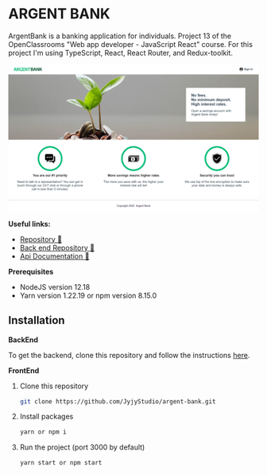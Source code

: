 # ARGENT BANK

ArgentBank is a banking application for individuals. Project 13 of the OpenClassrooms "Web app developer - JavaScript React" course. For this project I'm using TypeScript, React, React Router, and Redux-toolkit.


![homepage](src/assets/homepage.png "homepage")

**Useful links:**
<!-- - [Live demo 🌍](https://jyjystudio.github.io/argent-bank/)  -->
- [Repository 📖](https://github.com/JyjyStudio/argent-bank/tree/main)
- [Back end Repository 📖](https://github.com/OpenClassrooms-Student-Center/Project-10-Bank-API)
- [Api Documentation 📖](https://app.swaggerhub.com/apis-docs/JyjyStudio/argent-bank_transaction_api_documentation/1.0.0)


**Prerequisites**

- NodeJS version 12.18
- Yarn version 1.22.19 or npm version 8.15.0

## Installation

**BackEnd**

To get the backend, clone this repository and follow the instructions [here](https://github.com/OpenClassrooms-Student-Center/Project-10-Bank-API).

**FrontEnd**

1. Clone this repository
   ```sh
   git clone https://github.com/JyjyStudio/argent-bank.git
   ```
2. Install packages
   ```sh
   yarn or npm i
   ```
3. Run the project (port 3000 by default)

   ```sh
   yarn start or npm start
   ```
 